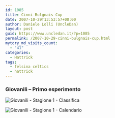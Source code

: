 ```yaml
---
id: 1085
title: Cinni Bulgnais Cup
date: 2007-10-29T13:53:57+00:00
author: Daniele Lolli (UncleDan)
layout: post
guid: https://www.uncledan.it/?p=1085
permalink: /2007-10-29-cinni-bulgnais-cup.html
mytory_md_visits_count:
  - "41"
categories:
  - Hattrick
tags:
  - felsina celtics
  - hattrick
---
```

### **Giovanili &#8211; Primo esperimento**
  
![Giovanili - Stagione 1 - Classifica](https://www.uncledan.it/wp-content/uploads/2007/10/cinni1-classifica.png)

![Giovanili - Stagione 1 - Calendario](https://www.uncledan.it/wp-content/uploads/2007/10/cinni2-calendario.png)